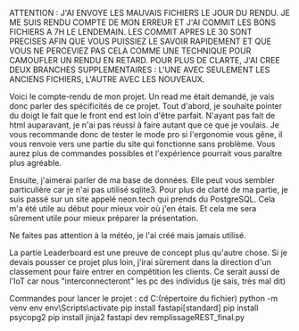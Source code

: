 ATTENTION : J'AI ENVOYE LES MAUVAIS FICHIERS LE JOUR DU RENDU. JE ME SUIS RENDU COMPTE DE MON ERREUR ET J'AI COMMIT LES BONS FICHIERS A 7H LE LENDEMAIN.
LES COMMIT APRES LE 30 SONT PRECISES AFIN QUE VOUS PUISSIEZ LE SAVOIR RAPIDEMENT ET QUE VOUS NE PERCEVIEZ PAS CELA COMME UNE TECHNIQUE POUR CAMOUFLER UN RENDU EN RETARD.
POUR PLUS DE CLARTE, J'AI CREE DEUX BRANCHES SUPPLEMENTAIRES :
L'UNE AVEC SEULEMENT LES ANCIENS FICHIERS, L'AUTRE AVEC LES NOUVEAUX.

Voici le compte-rendu de mon projet. Un read me était demandé, je vais donc parler des spécificités de ce projet.
Tout d'abord, je souhaite pointer du doigt le fait que le front end est loin d'être parfait.
N'ayant pas fait de html auparavant, je n'ai pas réussi à faire autant que ce que je voulais.
Je vous recommande donc de tester le mode pro si l'ergonomie vous gêne, il vous renvoie vers une partie du site qui fonctionne sans problème.
Vous aurez plus de commandes possibles et l'expérience pourrait vous paraître plus agréable.

Ensuite, j'aimerai parler de ma base de données.
Elle peut vous sembler particulière car je n'ai pas utilisé sqlite3.
Pour plus de clarté de ma partie, je suis passé sur un site appelé neon.tech qui prends du PostgreSQL.
Cela m'a été utile au début pour mieux voir où j'en étais.
Et cela me sera sûrement utile pour mieux préparer la présentation.

Ne faites pas attention à la météo, je l'ai créé mais jamais utilisé.

La partie Leaderboard est une preuve de concept plus qu'autre chose.
Si je devais pousser ce projet plus loin, j'irai sûrement dans la direction d'un classement pour faire entrer en compétition les clients.
Ce serait aussi de l'IoT car nous "interconnecteront" les pc des individus (je sais, très mal dit)

Commandes pour lancer le projet :
cd C:\(répertoire du fichier)
python -m venv env
env\Scripts\activate
pip install fastapi[standard]
pip install psycopg2
pip install jinja2
fastapi dev remplissageREST_final.py
